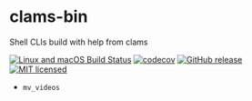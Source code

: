# clams-bin

Shell CLIs build with help from clams

[![Linux and macOS Build Status](https://travis-ci.org/lukaspustina/clams-bin.svg?branch=master)](https://travis-ci.org/lukaspustina/clams-bin) [![codecov](https://codecov.io/gh/lukaspustina/clams-bin/branch/master/graph/badge.svg)](https://codecov.io/gh/lukaspustina/clams-bin) [![GitHub release](https://img.shields.io/github/release/lukaspustina/clams-bin.svg)](https://github.com/lukaspustina/clams-bin/releases) [![MIT licensed](https://img.shields.io/badge/license-MIT-blue.svg?label=License)](./LICENSE)

* `mv_videos`

